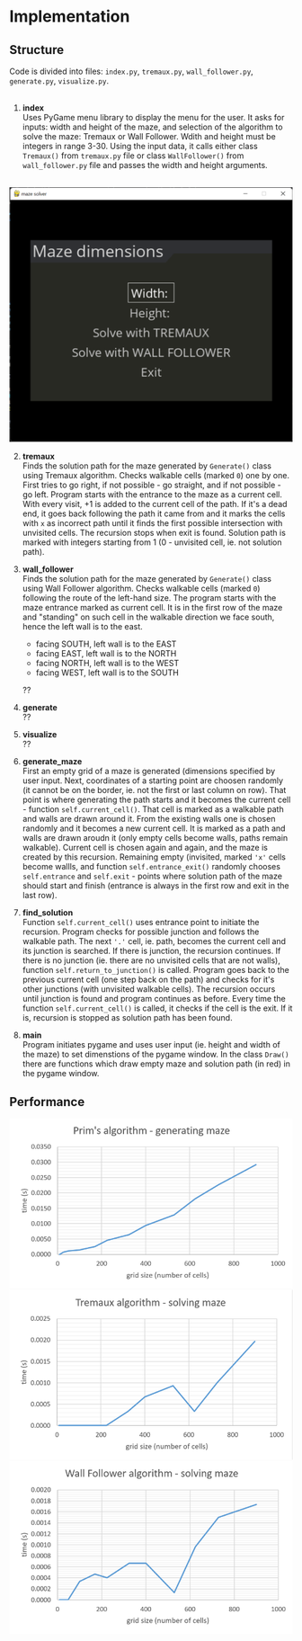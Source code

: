 # Implementation

## Structure

Code is divided into files: ```index.py```, ```tremaux.py```, ```wall_follower.py```, ```generate.py```, ```visualize.py```. <br/>
<br/>


1. **index** <br/>
Uses PyGame menu library to display the menu for the user. It asks for inputs: width and height of the maze, and selection of the algorithm to solve the maze: Tremaux or Wall Follower. Wdith and height must be integers in range 3-30. Using the input data, it calls either class ```Tremaux()``` from ```tremaux.py``` file or class ```WallFollower()``` from ```wall_follower.py``` file and passes the width and height arguments. <br/> 

<p align="center">
<br/> <img src="UI_screenshots/index_menu.png" width="700">
</p>

2. **tremaux** <br/>
Finds the solution path for the maze generated by ```Generate()``` class using Tremaux algorithm. Checks walkable cells (marked ```0```) one by one. First tries to go right, if not possible - go straight, and if not possible - go left. Program starts with the entrance to the maze as a current cell. With every visit, +1 is added to the current cell of the path. If it's a dead end, it goes back following the path it came from and it marks the cells with ```x``` as incorrect path until it finds the first possible intersection with unvisited cells. The recursion stops when exit is found. Solution path is marked with integers starting from 1 (0 - unvisited cell, ie. not solution path). 

3. **wall_follower** <br/>
Finds the solution path for the maze generated by ```Generate()``` class using Wall Follower algorithm. Checks walkable cells (marked ```0```) following the route of the left-hand size. The program starts with the maze entrance marked as current cell. It is in the first row of the maze and "standing" on such cell in the walkable direction we face south, hence the left wall is to the east.
    - facing SOUTH, left wall is to the EAST  
    - facing EAST, left wall is to the NORTH
    - facing NORTH, left wall is to the WEST
    - facing WEST, left wall is to the SOUTH <br/>

    ??

4. **generate** <br/>
??

5. **visualize** <br/>
??


1. **generate_maze** <br/>
First an empty grid of a maze is generated (dimensions specified by user input. Next, coordinates of a starting point are choosen randomly (it cannot be on the border, ie. not the first or last column on row). That point is where generating the path starts and it becomes the current cell - function ```self.current_cell()```. That cell is marked as a walkable path and walls are drawn around it. From the existing walls one is chosen randomly and it becomes a new current cell. It is marked as a path and walls are drawn aroudn it (only empty cells become walls, paths remain walkable). Current cell is chosen again and again, and the maze is created by this recursion. Remaining empty (invisited, marked ```'x'``` cells become wallls, and function ```self.entrance_exit()``` randomly chooses ```self.entrance``` and ```self.exit``` - points where solution path of the maze should start and finish (entrance is always in the first row and exit in the last row). <br/>

2. **find_solution** <br/>
Function ```self.current_cell()``` uses entrance point to initiate the recursion. Program checks for possible junction and follows the walkable path. The next ```'.'``` cell, ie. path, becomes the current cell and its junction is searched. If there is junction, the recursion continues. If there is no junction (ie. there are no unvisited cells that are not walls), function ```self.return_to_junction()``` is called. Program goes back to the previous current cell (one step back on the path) and checks for it's other junctions (with unvisited walkable cells). The recursion occurs until junction is found and program continues as before. Every time the function ```self.current_cell()``` is called, it checks if the cell is the exit. If it is, recursion is stopped as solution path has been found. <br/>
3. **main** <br/>
Program initiates pygame and uses user input (ie. height and width of the maze) to set dimenstions of the pygame window. In the class ```Draw()``` there are functions which draw empty maze and solution path (in red) in the pygame window. <br/>

## Performance

![](graph_analysis/prims_graph.png)
![](graph_analysis/tremaux_graph.png)
![](graph_analysis/wall_follower_graph.png)

